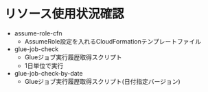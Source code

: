 # リソース使用状況確認

- assume-role-cfn
    - AssumeRole設定を入れるCloudFormationテンプレートファイル
- glue-job-check
    - Glueジョブ実行履歴取得スクリプト
    - 1日単位で実行
- glue-job-check-by-date
    - Glueジョブ実行履歴取得スクリプト(日付指定バージョン)
